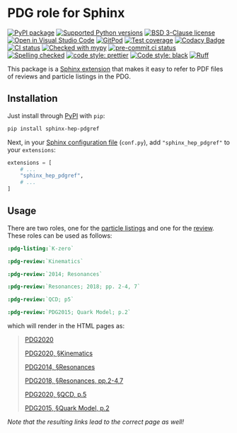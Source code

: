 # PDG role for Sphinx

[![PyPI package](https://badge.fury.io/py/sphinx-hep-pdgref.svg)](https://pypi.org/project/sphinx-hep-pdgref)
[![Supported Python versions](https://img.shields.io/pypi/pyversions/sphinx-hep-pdgref)](https://pypi.org/project/sphinx-hep-pdgref)
[![BSD 3-Clause license](https://img.shields.io/badge/License-BSD_3--Clause-blue.svg)](https://opensource.org/licenses/BSD-3-Clause)
[![Open in Visual Studio Code](https://img.shields.io/badge/vscode-open-blue?logo=visualstudiocode)](https://open.vscode.dev/ComPWA/sphinx-hep-pdgref)
[![GitPod](https://img.shields.io/badge/gitpod-open-blue?logo=gitpod)](https://gitpod.io/#https://github.com/ComPWA/sphinx-hep-pdgref)
[![Test coverage](https://codecov.io/gh/ComPWA/sphinx-hep-pdgref/branch/main/graph/badge.svg?token=SS8ZB8J11N)](https://codecov.io/gh/ComPWA/sphinx-hep-pdgref)
[![Codacy Badge](https://app.codacy.com/project/badge/Grade/dbe042deb2914f6098eb98586d3983fe)](https://www.codacy.com/gh/ComPWA/sphinx-hep-pdgref)
[![CI status](https://github.com/ComPWA/sphinx-hep-pdgref/workflows/CI-tests/badge.svg)](https://github.com/ComPWA/sphinx-hep-pdgref/actions?query=branch%3Amain+workflow%3ACI-tests)
[![Checked with mypy](http://www.mypy-lang.org/static/mypy_badge.svg)](https://mypy.readthedocs.io)
[![pre-commit.ci status](https://results.pre-commit.ci/badge/github/ComPWA/sphinx-hep-pdgref/main.svg)](https://results.pre-commit.ci/latest/github/ComPWA/sphinx-hep-pdgref/main)
[![Spelling checked](https://img.shields.io/badge/cspell-checked-brightgreen.svg)](https://github.com/streetsidesoftware/cspell/tree/master/packages/cspell)
[![code style: prettier](https://img.shields.io/badge/code_style-prettier-ff69b4.svg?style=flat-square)](https://github.com/prettier/prettier)
[![Code style: black](https://img.shields.io/badge/code%20style-black-000000.svg)](https://github.com/psf/black)
[![Ruff](https://img.shields.io/endpoint?url=https://raw.githubusercontent.com/charliermarsh/ruff/main/assets/badge/v2.json)](https://github.com/astral-sh/ruff)

This package is a
[Sphinx extension](https://www.sphinx-doc.org/en/master/usage/extensions/index.html)
that makes it easy to refer to PDF files of reviews and particle listings in the PDG.

## Installation

Just install through [PyPI](https://pypi.org) with `pip`:

```bash
pip install sphinx-hep-pdgref
```

Next, in your
[Sphinx configuration file](https://www.sphinx-doc.org/en/master/usage/configuration.html)
(`conf.py`), add `"sphinx_hep_pdgref"` to your `extensions`:

```python
extensions = [
    # ...
    "sphinx_hep_pdgref",
    # ...
]
```

## Usage

There are two roles, one for the
[particle listings](https://pdg.lbl.gov/2020/listings/contents_listings.html) and one
for the [review](https://pdg.lbl.gov/2020/reviews/contents_sports.html). These roles can
be used as follows:

```restructuredtext
:pdg-listing:`K-zero`

:pdg-review:`Kinematics`

:pdg-review:`2014; Resonances`

:pdg-review:`Resonances; 2018; pp. 2-4, 7`

:pdg-review:`QCD; p5`

:pdg-review:`PDG2015; Quark Model; p.2`
```

which will render in the HTML pages as:

> [PDG2020](https://pdg.lbl.gov/2020/listings/rpp2020-list-K-zero.pdf)
>
> [PDG2020, §Kinematics](https://pdg.lbl.gov/2020/reviews/rpp2020-rev-kinematics.pdf)
>
> [PDG2014, §Resonances](https://pdg.lbl.gov/2014/reviews/rpp2014-rev-resonances.pdf)
>
> [PDG2018, §Resonances, pp.2-4,7](https://pdg.lbl.gov/2018/reviews/rpp2018-rev-resonances.pdf#page=2)
>
> [PDG2020, §QCD, p.5](https://pdg.lbl.gov/2020/reviews/rpp2020-rev-qcd.pdf#page=5)
>
> [PDG2015, §Quark Model, p.2](https://pdg.lbl.gov/2015/reviews/rpp2015-rev-qcd.pdf#page=2)

_Note that the resulting links lead to the correct page as well!_

